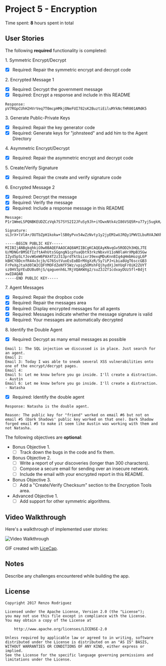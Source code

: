 # Project 5 - Encryption

Time spent: **8** hours spent in total

## User Stories

The following **required** functionality is completed:

1\. Symmetric Encrypt/Decrypt
  * [X]  Required: Repair the symmetric encrypt and decrypt code

2\. Encrypted Message 1
  * [X]  Required: Decrypt the government message
  * [X]  Required: Encrypt a response and include in this README
  
    Response: pV7RGpCUhH2HVrVeq7T0mcpHMkjONeFUI782sK2BuztiEiluMYkNcfHR001AMdK5

3\. Generate Public-Private Keys
  * [X]  Required: Repair the key generator code
  * [X]  Required: Generate keys for "johnsteed" and add him to the Agent Directory

4\. Asymmetric Encrypt/Decrypt
  * [X]  Required: Repair the asymmetric encrypt and decrypt code

5\. Create/Verify Signature
  * [X]  Required: Repair the create and verify signature code
  
6\. Encrypted Message 2
  * [X]  Required: Decrypt the message
  * [X]  Required: Verify the message
  * [X]  Required: Include a response message in this README

    Message: P1r1WmeLSPQNBKEUDZCzVqk7S7SYS2I2JFuSy9Jh+iYDwxNtk4zI86VSQ5R+u77yj5ugkH/RYc4DKSyI+VvYm1dfvq3FqYHPwqSCMvXfqWahv6dhdtQgMHUOEk9+fQsZMQ5HKwL2lBqaKtlg48tY4AZAeBDyLjten3lLq5Kb0g1PT/BlYMU7CTiDGwfIK6LN93RR+1rMBw+X+SR7nQA39hE5AcsWePs40khZiFPrXen8lOarXJ9rfBPphj9l6OhIEgTyE5sOFKh70v7s3WmguCE+3hXqQmtgzZNeD2/ZpTApBf8gj0eUWrTk7JaP6EU25ZOB598/47HMRNo8N49RsQ==
    
    Signature: sL3rX+lVlA+/OUTbZpH1kokw+lSB0yPvx54wZzNvty1y2jyEM1wUJRQy1PWVILbuRVAJWXhgWFpiOpFk2go2pQrvMut6ZmRv+7zqN1271z/hoEK/PzYy7IhyU7EVdj61FufYyTjhaWE7qvi8rc74546uqJphiizpTce09qIIiLuqzz+q+QwSdN4SxtrjpCNEYodhCTQ7Km+O4p6wl5YICiWsVOoCXYpk0s7JCBOp5omObsEZc0wiDBy2UZV0T+mAXAqRjAcIE00O6QqW6Z9GCeraG1cmcctK9bfMNLOw6tfaa6Ytsok2EcYtxqLjj01DbE+deAtENOs/6MBD7/DXeQ==
    
    -----BEGIN PUBLIC KEY-----
    MIIBIjANBgkqhkiG9w0BAQEFAAOCAQ8AMIIBCgKCAQEAyKNvqGv5ROD2h3HQLJTE
    U/MDNGrBMSEfIzftA4hUtsSGgngN1cpYuaQbt93rkzNbxvV11oN0laHrXMpB35Gw
    IZyd5pSLYJovWGeW6PAX4T2z313prdTktbiixr39exqMDuKnnBIq4qHmbHozgL6P
    kBHCY8DcnfR44v3cjb/G76SstVuoEsEoBDrMXgXzR/5y7iPJ+Lbia8UgT6sccGB3
    FrPeXgJtaXd0lW2CQFYMOFdZeNfF5Wz/vpig5OMshFQjhydXjJmYUqFrOiK2ZUYT
    sz0HV3pYEuDU8u0hjS/qaguenh6L7RjVQAKWXg2/suZ3JZf1cdxayDUz5fl+Bdjt
    xwIDAQAB
    -----END PUBLIC KEY-----

7\. Agent Messages
  * [X]  Required: Repair the dropbox code
  * [X]  Required: Repair the messages area
  * [X]  Required: Display encrypted messages for all agents
  * [X]  Required: Messages indicate whether the message signature is valid
  * [X]  Required: Your messages are automatically decrypted

8\. Identify the Double Agent
  * [X]  Required: Decrypt as many email messages as possible
  
    Email 1: The SQL injection we discussed is in place. Just search for an agent.
    Email 2: 
    Email 3: Today I was able to sneak several XSS vulnerabilities onto one of the encrypt/decrypt pages.
    Email 4: 
    Email 5: Let me know before you go inside. I'll create a distraction. - Austin
    Email 6: Let me know before you go inside. I'll create a distraction. - Natasha
  
  * [X]  Required: Identify the double agent
  
    Response: Natasha is the double agent. 
  
    Reason: The public key for "friend" worked on email #6 but not on email #5 (Dark Shadows' public key worked on that one). Dark Shadow forged email #5 to make it seem like Austin was working with them and not Natasha.

The following objectives are **optional**:

* Bonus Objective 1\.
  * [ ]  Track down the bugs in the code and fix them.

* Bonus Objective 2\.
  * [ ]  Write a report of your discoveries (longer than 300 characters).
  * [ ]  Compose a secure email for sending over an insecure network.
  * [ ]  Include the email with your encrypted report in this README.

* Bonus Objective 3\.
  * [ ]  Add a "Create/Verify Checksum" section to the Encryption Tools area.

* Advanced Objective 1\.
  * [ ]  Add support for other symmetric algorithms.

## Video Walkthrough

Here's a walkthrough of implemented user stories:

<img src='http://i.imgur.com/s8AREXZ.gif' title='Video Walkthrough' width='' alt='Video Walkthrough' />

GIF created with [LiceCap](http://www.cockos.com/licecap/).

## Notes

Describe any challenges encountered while building the app.

## License

    Copyright 2017 Renzo Rodriguez

    Licensed under the Apache License, Version 2.0 (the "License");
    you may not use this file except in compliance with the License.
    You may obtain a copy of the License at

        http://www.apache.org/licenses/LICENSE-2.0

    Unless required by applicable law or agreed to in writing, software
    distributed under the License is distributed on an "AS IS" BASIS,
    WITHOUT WARRANTIES OR CONDITIONS OF ANY KIND, either express or implied.
    See the License for the specific language governing permissions and
    limitations under the License.
